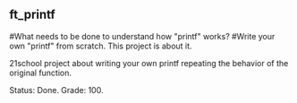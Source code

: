 ## ft_printf
#What needs to be done to understand how "printf" works? 
#Write your own "printf" from scratch. This project is about it.

21school project about writing your own printf repeating the behavior of the original function.

Status: Done.
Grade: 100.
